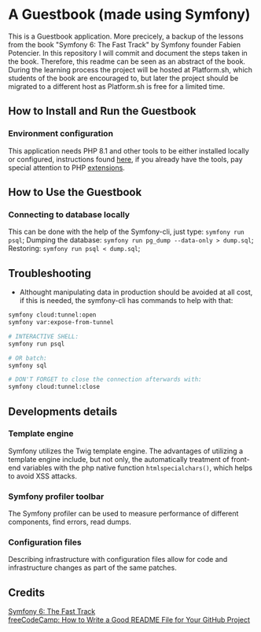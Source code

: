 # A Guestbook (made using Symfony)

This is a Guestbook application. More precicely, a backup of the lessons from the book "Symfony 6: The Fast Track" by Symfony founder Fabien Potencier. In this repository I will commit and document the steps taken in the book. Therefore, this readme can be seen as an abstract of the book. 
During the learning process the project will be hosted at Platform.sh, which students of the book are encouraged to, but later the project should be migrated to a different host as Platform.sh is free for a limited time. 

## How to Install and Run the Guestbook

### Environment configuration

This application needs PHP 8.1 and other tools to be either installed locally or configured, instructions found [here](https://symfony.com/doc/current/the-fast-track/en/1-tools.html), if you already have the tools, pay special attention to PHP [extensions](https://symfony.com/doc/current/the-fast-track/en/1-tools.html#php).

## How to Use the Guestbook

### Connecting to database locally
This can be done with the help of the Symfony-cli, just type: `symfony run psql`;
Dumping the database: `symfony run pg_dump --data-only > dump.sql`;
Restoring: `symfony run psql < dump.sql`;

## Troubleshooting

- Althought manipulating data in production should be avoided at all cost, if this is needed, the symfony-cli has commands to help with that:

```bash
symfony cloud:tunnel:open
symfony var:expose-from-tunnel

# INTERACTIVE SHELL:
symfony run psql

# OR batch:
symfony sql

# DON'T FORGET to close the connection afterwards with:
symfony cloud:tunnel:close
```

## Developments details

### Template engine

Symfony utilizes the Twig template engine. The advantages of utilizing a template engine include, but not only, the automatically treatment of front-end variables with the php native function `htmlspecialchars()`, which helps to avoid XSS attacks. 

### Symfony profiler toolbar

The Symfony profiler can be used to measure performance of different components, find errors, read dumps.

### Configuration files

Describing infrastructure with configuration files allow for code and infrastructure changes as part of the same patches.

## Credits

[Symfony 6: The Fast Track](https://symfony.com/doc/current/the-fast-track/en/index.html)\
[freeCodeCamp: How to Write a Good README File for Your GitHub Project](https://www.freecodecamp.org/news/how-to-write-a-good-readme-file/)